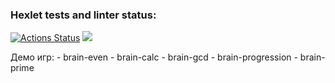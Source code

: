 ### Hexlet tests and linter status:
[![Actions Status](https://github.com/Demafogotto/frontend-project-44/actions/workflows/hexlet-check.yml/badge.svg)](https://github.com/Demafogotto/frontend-project-44/actions)
<a href="https://codeclimate.com/github/Demafogotto/frontend-project-44/maintainability"><img src="https://api.codeclimate.com/v1/badges/8db8399deedd1905503c/maintainability" /></a>

Демо игр:
<a href="https://asciinema.org/a/kSBg0JDcUdy3HatpSJ7MGqfpt"></a> - brain-even
<a href="https://asciinema.org/a/tGbE7833i1zOJnlYJI8jOve0N"></a> - brain-calc
<a href="https://asciinema.org/a/obeA12iA17KkUhnXXfuexDuDK"></a> - brain-gcd
<a href="https://asciinema.org/a/o8FNp7yqerZQR2BTgpmT0zJVK"></a> - brain-progression
<a href="https://asciinema.org/a/6CDE2NdXT0Ct711nZrBfu14Eu"></a> - brain-prime